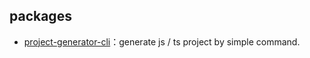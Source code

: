 ## packages

- [project-generator-cli](https://github.com/STDSuperman/collections/tree/master/packages/project-generator-cli)：generate js / ts project by simple command.
